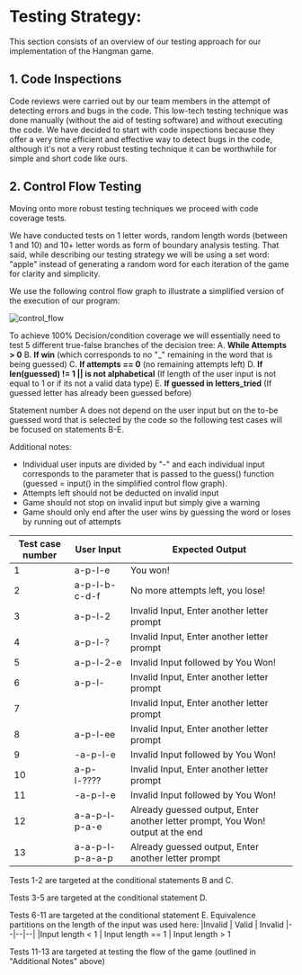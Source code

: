 # Testing Strategy:

This section consists of an overview of our testing approach for our implementation of the Hangman game.


## 1. Code Inspections
Code reviews were carried out by our team members in the attempt of detecting errors and bugs in the code. This low-tech testing technique was done manually (without the aid of testing software) and without executing the code. We have decided to start with code inspections because they offer a very time efficient and effective way to detect bugs in the code, although it's not a very robust testing technique it can be worthwhile for simple and short code like ours.

## 2. Control Flow Testing

Moving onto more robust testing techniques we proceed with code coverage tests.

We have conducted tests on 1 letter words, random length words (between 1 and 10) and 10+ letter words as form of boundary analysis testing.
That said, while describing our testing strategy we will be using a set word: "apple" instead of generating a random word for each iteration of the game for clarity and simplicity.


We use the following control flow graph to illustrate a simplified version of the execution of our program:

![control_flow](https://user-images.githubusercontent.com/49749992/168287967-f4ab52ec-f200-4451-92d5-b0dda18ee3ae.jpg)


To achieve 100% Decision/condition coverage we will essentially need to test 5 different true-false branches of the decision tree:
A. **While Attempts > 0**
B. **If win** (which corresponds to no "_" remaining in the word that is being guessed)
C. **If attempts == 0** (no remaining attempts left)
D. **If len(guessed) != 1 || is not alphabetical** (If length of the user input is not equal to 1 or if its not a valid data type)
E. **If guessed in letters_tried** (If guessed letter has already been guessed before)

Statement number A does not depend on the user input but on the to-be guessed word that is selected by the code so the following test cases will be focused on statements B-E.

Additional notes:
 - Individual user inputs are divided by "-" and each individual input corresponds to the parameter that is passed to the guess() function (guessed = input() in the simplified control flow graph).
 - Attempts left should not be deducted on invalid input
 - Game should not stop on invalid input but simply give a warning
 - Game should only end after the user wins by guessing the word or loses by running out of attempts
 
|Test case number  | User Input | Expected Output
|--|--|--|
| 1 | a-p-l-e  | You won!|
| 2 | a-p-l-b-c-d-f | No more attempts left, you lose!|
| 3 | a-p-l-2  | Invalid Input, Enter another letter prompt |
| 4 | a-p-l-?   | Invalid Input, Enter another letter prompt |
| 5 | a-p-l-2-e | Invalid Input followed by You Won! |
| 6 | a-p-l-   | Invalid Input, Enter another letter prompt |
| 7 |  | Invalid Input, Enter another letter prompt |
| 8 | a-p-l-ee  | Invalid Input, Enter another letter prompt |
| 9 | -a-p-l-e | Invalid Input followed by You Won! |
| 10 | a-p-l-????  | Invalid Input, Enter another letter prompt |
| 11 | -a-p-l-e | Invalid Input followed by You Won! |
| 12 | a-a-p-l-p-a-e | Already guessed output, Enter another letter prompt, You Won! output at the end |
| 13 | a-a-p-l-p-a-a-p | Already guessed output, Enter another letter prompt |

Tests 1-2 are targeted at the conditional statements B and C.

Tests 3-5 are targeted at the conditional statement D.

Tests 6-11 are targeted at the conditional statement E. Equivalence partitions on the length of the input was used here:
|Invalid  | Valid | Invalid
|--|--|--|
|Input length < 1  | Input length == 1 | Input length > 1

Tests 11-13 are targeted at testing the flow of the game (outlined in "Additional Notes" above)
